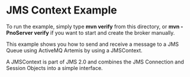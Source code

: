 # JMS Context Example

To run the example, simply type **mvn verify** from this directory, or **mvn -PnoServer verify** if you want to start and create the broker manually.

This example shows you how to send and receive a message to a JMS Queue using ActiveMQ Artemis by using a JMSContext.

A JMSContext is part of JMS 2.0 and combines the JMS Connection and Session Objects into a simple interface.